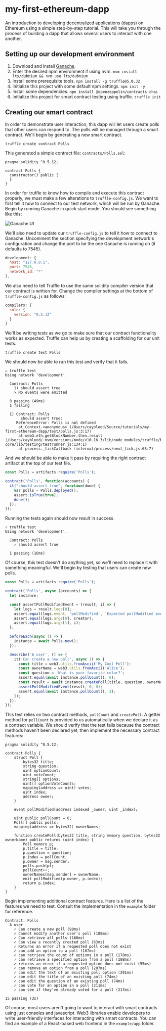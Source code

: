 # my-first-ethereum-dapp

An introduction to developing decentralized applications (dapps) on Ethereum using a simple
step-by-step tutorial. This will take you through the process of building a dapp that allows
several users to interact with one another.

## Setting up our development environment

1. Download and install [Ganache](https://www.trufflesuite.com/ganache).
1. Enter the desired npm environment if using nvm.
    `nvm install lts/dubnium && nvm use lts/dubnium`
1. Install some prerequisite tools.
    `npm install -g truffle@5.0.32`
1. Initialize this project with some default npm settings.
    `npm init -y`
1. Install some dependencies.
    `npm install @openzeppelin/contracts chai`
1. Initialize this project for smart contract testing using truffle.
    `truffle init`

## Creating our smart contract

In order to demonstrate user interaction, this dapp will let users create polls that other
users can respond to. The polls will be managed through a smart contract. We'll begin by
generating a new smart contract.

`truffle create contract Polls`

This generated a simple contract file: `contracts/Polls.sol`:

```solidity
pragma solidity ^0.5.12;

contract Polls {
  constructor() public {
  }
}
```

In order for truffle to know how to compile and execute this contract properly, we must make
a few alterations to `truffle-config.js`. We want to first tell it how to connect to our test
network, which will be run by Ganache. Begin by running Ganache in quick start mode. You
should see something like this:

![Ganache UI](doc/images/ganache.png)

We'll also need to update our `truffle-config.js` to tell it how to connect to Ganache.
Uncomment the section specifying the development network's configuration and change the port
to be the one Ganache is running on (it defaults to 7545).

```javascript
development: {
  host: "127.0.0.1",
  port: 7545,
  network_id: "*"
},
```

We also need to tell Truffle to use the same solidity compiler version that our contract is
written for. Change the compiler settings at the bottom of `truffle-config.js` as follows:

```javascript
compilers: {
  solc: {
    version: "0.5.12"
  }
}
```

We'll be writing tests as we go to make sure that our contract functionality works as expected.
Truffle can help us by creating a scaffolding for our unit tests.

`truffle create test Polls`

We should now be able to run this test and verify that it fails.
```
∴ truffle test
Using network 'development'.

  Contract: Polls
    1) should assert true
    > No events were emitted

  0 passing (49ms)
  1 failing

  1) Contract: Polls
       should assert true:
     ReferenceError: Polls is not defined
      at Context.<anonymous> (/Users/cayblood/Source/tutorials/my-first-ethereum-dapp/test/polls.js:3:17)
      at web3.eth.getBlockNumber.then.result (/Users/cayblood/.nvm/versions/node/v10.16.3/lib/node_modules/truffle/build/webpack:/packages/truffle-core/lib/testing/testrunner.js:134:1)
      at process._tickCallback (internal/process/next_tick.js:68:7)
```
And we should be able to make it pass by requiring the right contract artifact at the top of our
test file.
```javascript
const Polls = artifacts.require('Polls');

contract('Polls', function(accounts) {
  it("should assert true", function(done) {
    var polls = Polls.deployed();
    assert.isTrue(true);
    done();
  });
});
```
Running the tests again should now result in success.
```
∴ truffle test
Using network 'development'.

  Contract: Polls
    ✓ should assert true

  1 passing (16ms)
```
Of course, this test doesn't do anything yet, so we'll need to replace it with something
meaningful. We'll begin by testing that users can create new polls.

```javascript
const Polls = artifacts.require('Polls');

contract('Polls', async (accounts) => {
  let instance;

  const assertPollModifiedEvent = (result, i) => {
    let logs = result.logs[0];
    assert.equal(logs.event, 'pollModified', 'Expected pollModified event');
    assert.equal(logs.args[0], creator);
    assert.equal(logs.args[1], i);
  };

  beforeEach(async () => {
    instance = await Polls.new();
  });

  describe('A user', () => {
    it('Can create a new poll', async () => {
      const title = web3.utils.fromAscii('My Cool Poll');
      const ownerName = web3.utils.fromAscii('Alice');
      const question = 'What is your favorite color?';
      assert.equal(await instance.pollCount(), 0);
      const result = await instance.createPoll(title, question, ownerName);
      assertPollModifiedEvent(result, 0, 0);
      assert.equal(await instance.pollCount(), 1);
    });
  });
});
```

This test relies on two contract methods, `pollCount` and `createPoll`. A getter
method for `pollCount` is provided to us automatically when we declare it as a
contract variable. We should verify that the test fails because the contract
methods haven't been declared yet, then implement the necessary contract features:

```solidity
pragma solidity ^0.5.12;

contract Polls {
    struct Poll {
        bytes32 title;
        string question;
        uint optionCount;
        uint voteCount;
        string[] options;
        uint[] optionVoteCounts;
        mapping(address => uint) votes;
        uint index;
        address owner;
    }

    event pollModified(address indexed _owner, uint _index);

    uint public pollCount = 0;
    Poll[] public polls;
    mapping(address => bytes32) ownerNames;

    function createPoll(bytes32 title, string memory question, bytes32 ownerName) public returns (uint index) {
        Poll memory p;
        p.title = title;
        p.question = question;
        p.index = pollCount;
        p.owner = msg.sender;
        polls.push(p);
        pollCount++;
        ownerNames[msg.sender] = ownerName;
        emit pollModified(p.owner, p.index);
        return p.index;
    }
}
```

Begin implementing additional contract features. Here is a list of the features
we need to test. Consult the implementation in the `example` folder for reference.

```
Contract: Polls
  A user
    ✓ Can create a new poll (98ms)
    ✓ Cannot modify another user's poll (108ms)
    ✓ Can retrieve all polls (168ms)
    ✓ Can view a recently created poll (63ms)
    ✓ Returns an error if a requested poll does not exist
    ✓ can add an option to a poll (167ms)
    ✓ can retrieve the count of options in a poll (178ms)
    ✓ can retrieve a specified option from a poll (188ms)
    ✓ returns an error if a requested option does not exist (55ms)
    ✓ can remove an option from a poll (207ms)
    ✓ can edit the text of an existing poll option (201ms)
    ✓ can edit the title of an existing poll (74ms)
    ✓ can edit the question of an existing poll (74ms)
    ✓ can vote for an option in a poll (211ms)
    ✓ can see if they've already voted for a poll (217ms)

15 passing (3s)
```

Of course, most users aren't going to want to interact with smart contracts
using just consoles and javascript. Web3 libraries enable developers to write
user-friendly interfaces for interacting with smart contracts. You can find an
example of a React-based web frontend in the `example/app` folder.
